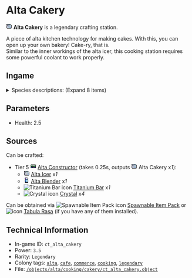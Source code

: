 # Alta Cakery

<img src="https://raw.githubusercontent.com/Ceterai/Enternia/main/objects/alta/cooking/cakery/icon.png" alt="Alta Cakery icon" loading="lazy" width="auto" height="16px"/> **Alta Cakery** is a legendary crafting station.

A piece of alta kitchen technology for making cakes. With this, you can open up your own bakery! Cake-ry, that is.  
Similar to the inner workings of the alta icer, this cooking station requires some powerful coolant to work properly.

## Ingame

<details markdown="1"><summary>Species descriptions: (Expand 8 items)</summary>

- Alta: Ah, cakes. Do I want to spend the next couple of hours in bliss?
- Apex: This machine contains various party cakes.
- Avian: I like the smell of this.
- Floran: A tasssty cake machine.
- Glitch: Neutral. A cake machine.
- Human: Some tasty cakes.
- Hylotl: A counter with everything you need to bake a delicious cake.
- Novakid: Don't mind if I do!

</details>

## Parameters

- Health: 2.5

## Sources

Can be crafted:

- Tier 5 ![ ](https://raw.githubusercontent.com/Ceterai/Enternia/main/objects/alta/crafting/constructor/icon5.png) [Alta Constructor](https://ceterai.github.io/MyEnternia/Wiki/AltaConstructor) (takes 0.25s, outputs <img src="https://raw.githubusercontent.com/Ceterai/Enternia/main/objects/alta/cooking/cakery/icon.png" alt="Alta Cakery icon" loading="lazy" width="auto" height="16px"/> Alta Cakery x*1*):
  - <img src="https://raw.githubusercontent.com/Ceterai/Enternia/main/objects/alta/cooking/icer/icon.png" alt="Alta Icer icon" loading="lazy" width="auto" height="16px"/> [Alta Icer](https://ceterai.github.io/MyEnternia/Wiki/AltaIcer) x*1*
  - <img src="https://raw.githubusercontent.com/Ceterai/Enternia/main/objects/alta/cooking/blender/icon.png" alt="Alta Blender icon" loading="lazy" width="auto" height="16px"/> [Alta Blender](https://ceterai.github.io/MyEnternia/Wiki/AltaBlender) x*1*
  - <img src="https://starbounder.org/mediawiki/images/9/94/Titanium_Bar.png" alt="Titanium Bar icon" loading="lazy" width="14px" height="13px"/> [Titanium Bar](https://starbounder.org/Titanium_Bar) x*1*
  - <img src="https://starbounder.org/mediawiki/images/3/31/Crystal.png" alt="Crystal icon" loading="lazy" width="12px" height="16px"/> [Crystal](https://starbounder.org/Crystal) x*4*

Can be obtained via <img src="https://raw.githubusercontent.com/Silverfeelin/Starbound-SpawnableItemPack/master/interface/sip/iconSmall.png" alt="Spawnable Item Pack icon" width="18" height="14"/> [Spawnable Item Pack](https://steamcommunity.com/sharedfiles/filedetails/?id=733665104) or <img src="https://steamuserimages-a.akamaihd.net/ugc/263843960696222713/3EC9A7C005541F7D577EBCB8C5736B4EFC9973D6/" alt="icon" width="8" height="12"/> [Tabula Rasa](https://community.playstarbound.com/resources/the-tabula-rasa.3222/) (if you have any of them installed).

## Technical Information

- In-game ID: `ct_alta_cakery`
- Power: `3.5`
- Rarity: `Legendary`
- Colony tags: [`alta`](https://ceterai.github.io/MyEnternia/Wiki/Tags/Alta), [`cafe`](https://ceterai.github.io/MyEnternia/Wiki/Tags/Cafe), [`commerce`](https://ceterai.github.io/MyEnternia/Wiki/Tags/Commerce), [`cooking`](https://ceterai.github.io/MyEnternia/Wiki/Tags/Cooking), [`legendary`](https://ceterai.github.io/MyEnternia/Wiki/Tags/Legendary)
- File: [`/objects/alta/cooking/cakery/ct_alta_cakery.object`](https://github.com/Ceterai/Enternia/blob/main/objects/alta/cooking/cakery/ct_alta_cakery.object)
